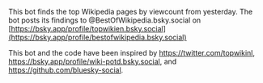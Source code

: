 This bot finds the top Wikipedia pages by viewcount from yesterday.
The bot posts its findings to @BestOfWikipedia.bsky.social on [https://bsky.app/profile/topwikien.bsky.social](https://bsky.app/profile/bestofwikipedia.bsky.social)

This bot and the code have been inspired by https://twitter.com/topwikinl, https://bsky.app/profile/wiki-potd.bsky.social, and https://github.com/bluesky-social.
